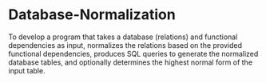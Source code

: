 # Database-Normalization
To develop a program that takes a database (relations) and functional dependencies as input, normalizes the relations based on the provided functional dependencies, produces SQL queries to generate the normalized database tables, and optionally determines the highest normal form of the input table.
